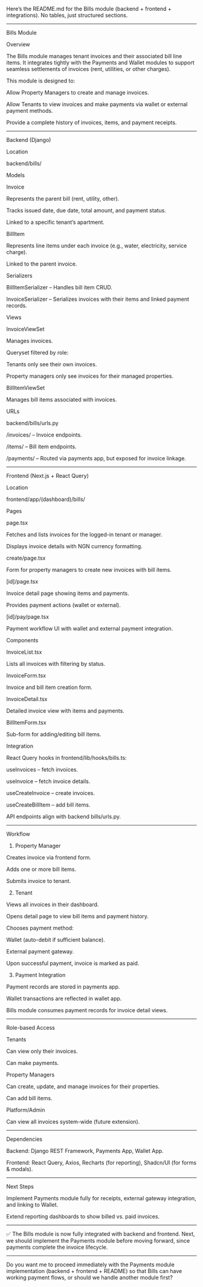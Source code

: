 Here’s the README.md for the Bills module (backend + frontend + integrations). No tables, just structured sections.


---

Bills Module

Overview

The Bills module manages tenant invoices and their associated bill line items.
It integrates tightly with the Payments and Wallet modules to support seamless settlements of invoices (rent, utilities, or other charges).

This module is designed to:

Allow Property Managers to create and manage invoices.

Allow Tenants to view invoices and make payments via wallet or external payment methods.

Provide a complete history of invoices, items, and payment receipts.



---

Backend (Django)

Location

backend/bills/

Models

Invoice

Represents the parent bill (rent, utility, other).

Tracks issued date, due date, total amount, and payment status.

Linked to a specific tenant’s apartment.


BillItem

Represents line items under each invoice (e.g., water, electricity, service charge).

Linked to the parent invoice.



Serializers

BillItemSerializer – Handles bill item CRUD.

InvoiceSerializer – Serializes invoices with their items and linked payment records.


Views

InvoiceViewSet

Manages invoices.

Queryset filtered by role:

Tenants only see their own invoices.

Property managers only see invoices for their managed properties.



BillItemViewSet

Manages bill items associated with invoices.



URLs

backend/bills/urls.py

/invoices/ – Invoice endpoints.

/items/ – Bill item endpoints.

/payments/ – Routed via payments app, but exposed for invoice linkage.



---

Frontend (Next.js + React Query)

Location

frontend/app/(dashboard)/bills/

Pages

page.tsx

Fetches and lists invoices for the logged-in tenant or manager.

Displays invoice details with NGN currency formatting.


create/page.tsx

Form for property managers to create new invoices with bill items.


[id]/page.tsx

Invoice detail page showing items and payments.

Provides payment actions (wallet or external).


[id]/pay/page.tsx

Payment workflow UI with wallet and external payment integration.



Components

InvoiceList.tsx

Lists all invoices with filtering by status.


InvoiceForm.tsx

Invoice and bill item creation form.


InvoiceDetail.tsx

Detailed invoice view with items and payments.


BillItemForm.tsx

Sub-form for adding/editing bill items.



Integration

React Query hooks in frontend/lib/hooks/bills.ts:

useInvoices – fetch invoices.

useInvoice – fetch invoice details.

useCreateInvoice – create invoices.

useCreateBillItem – add bill items.


API endpoints align with backend bills/urls.py.



---

Workflow

1. Property Manager

Creates invoice via frontend form.

Adds one or more bill items.

Submits invoice to tenant.



2. Tenant

Views all invoices in their dashboard.

Opens detail page to view bill items and payment history.

Chooses payment method:

Wallet (auto-debit if sufficient balance).

External payment gateway.


Upon successful payment, invoice is marked as paid.



3. Payment Integration

Payment records are stored in payments app.

Wallet transactions are reflected in wallet app.

Bills module consumes payment records for invoice detail views.





---

Role-based Access

Tenants

Can view only their invoices.

Can make payments.


Property Managers

Can create, update, and manage invoices for their properties.

Can add bill items.


Platform/Admin

Can view all invoices system-wide (future extension).




---

Dependencies

Backend: Django REST Framework, Payments App, Wallet App.

Frontend: React Query, Axios, Recharts (for reporting), Shadcn/UI (for forms & modals).



---

Next Steps

Implement Payments module fully for receipts, external gateway integration, and linking to Wallet.

Extend reporting dashboards to show billed vs. paid invoices.



---

✅ The Bills module is now fully integrated with backend and frontend.
Next, we should implement the Payments module before moving forward, since payments complete the invoice lifecycle.


---

Do you want me to proceed immediately with the Payments module implementation (backend + frontend + README) so that Bills can have working payment flows, or should we handle another module first?

